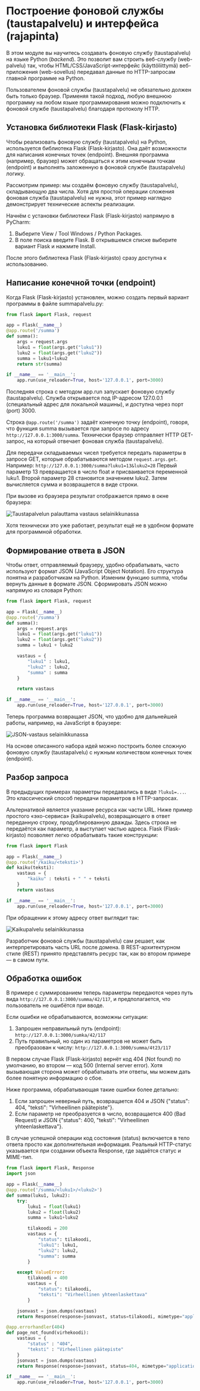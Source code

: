 # Построение фоновой службы (taustapalvelu) и интерфейса (rajapinta)

В этом модуле вы научитесь создавать фоновую службу (taustapalvelu) на языке Python (*backend*). Это позволит вам строить веб-службу (web-palvelu) так, чтобы HTML/CSS/JavaScript-интерфейс (käyttöliittymä) веб-приложения (web-sovellus) передавал данные по HTTP-запросам главной программе на Python.

Пользователем фоновой службы (taustapalvelu) не обязательно должен быть только браузер. Применяя такой подход, любую внешнюю программу на любом языке программирования можно подключить к фоновой службе (taustapalvelu) благодаря протоколу HTTP.

## Установка библиотеки Flask (Flask-kirjasto)

Чтобы реализовать фоновую службу (taustapalvelu) на Python, используется библиотека Flask (Flask-kirjasto). Она даёт возможности для написания конечных точек (endpoint). Внешняя программа (например, браузер) может обращаться к этим конечным точкам (endpoint) и выполнять заложенную в фоновой службе (taustapalvelu) логику.

Рассмотрим пример: мы создаём фоновую службу (taustapalvelu), складывающую два числа. Хотя для простой операции сложения фоновая служба (taustapalvelu) не нужна, этот пример наглядно демонстрирует технические аспекты реализации.

Начнём с установки библиотеки Flask (Flask-kirjasto) напрямую в PyCharm:

1. Выберите View / Tool Windows / Python Packages.
2. В поле поиска введите Flask. В открывшемся списке выберите вариант Flask и нажмите Install.

После этого библиотека Flask (Flask-kirjasto) сразу доступна к использованию.

## Написание конечной точки (endpoint)

Когда Flask (Flask-kirjasto) установлен, можно создать первый вариант программы в файле summapalvelu.py:

```python
from flask import Flask, request

app = Flask(__name__)
@app.route('/summa')
def summa():
    args = request.args
    luku1 = float(args.get("luku1"))
    luku2 = float(args.get("luku2"))
    summa = luku1+luku2
    return str(summa)

if __name__ == '__main__':
    app.run(use_reloader=True, host='127.0.0.1', port=3000)

```

Последняя строка c методом app.run запускает фоновую службу (taustapalvelu). Служба открывается под IP-адресом 127.0.0.1 (специальный адрес для локальной машины), и доступна через порт (port) 3000. 

Строка `@app.route('/summa')` задаёт конечную точку (endpoint), говоря, что функция summa вызывается при запросе по адресу `http://127.0.0.1:3000/summa`. Технически браузер отправляет HTTP GET-запрос, на который отвечает фоновая служба (taustapalvelu).

Для передачи складываемых чисел требуется передать параметры в запросе GET, которые обрабатываются методом `request.args.get`. Например:
`http://127.0.0.1:3000/summa?luku1=13&luku2=28`
Первый параметр 13 превращается в число float и присваивается переменной luku1. Второй параметр 28 становится значением luku2. Затем вычисляется сумма и возвращается в виде строки.

При вызове из браузера результат отображается прямо в окне браузера:

![Taustapalvelun palauttama vastaus selainikkunassa](img/flaskvastaus.png)

Хотя технически это уже работает, результат ещё не в удобном формате для программной обработки.

## Формирование ответа в JSON

Чтобы ответ, отправляемый браузеру, удобно обрабатывать, часто используют формат JSON (JavaScript Object Notation). Его структура понятна и разработчикам на Python. Изменим функцию summa, чтобы вернуть данные в формате JSON. Cформировать JSON можно напрямую из словаря Python:

```python
from flask import Flask, request

app = Flask(__name__)
@app.route('/summa')
def summa():
    args = request.args
    luku1 = float(args.get("luku1"))
    luku2 = float(args.get("luku2"))
    summa = luku1 + luku2

    vastaus = {
        "luku1" : luku1,
        "luku2" : luku2,
        "summa" : summa
    }

    return vastaus

if __name__ == '__main__':
    app.run(use_reloader=True, host='127.0.0.1', port=3000)
```

Теперь программа возвращает JSON, что удобно для дальнейшей работы, например, на JavaScript в браузере:

![JSON-vastaus selainikkunassa](img/flask_json.png)

На основе описанного набора идей можно построить более сложную фоновую службу (taustapalvelu) с нужным количеством конечных точек (endpoint).

## Разбор запроса

В предыдущих примерах параметры передавались в виде `?luku1=...`. Это классический способ передачи параметров в HTTP-запросах.

Альтернативой является указание ресурса как части URL. Ниже пример простого «эхо-сервиса» (kaikupalvelu), возвращающего в ответ переданную строку, продублированную дважды. Здесь строка не передаётся как параметр, а выступает частью адреса. Flask (Flask-kirjasto) позволяет легко обрабатывать такие конструкции:

```python
from flask import Flask

app = Flask(__name__)
@app.route('/kaiku/<teksti>')
def kaiku(teksti):
    vastaus = {
        "kaiku" : teksti + " " + teksti
    }
    return vastaus

if __name__ == '__main__':
    app.run(use_reloader=True, host='127.0.0.1', port=3000)
```

При обращении к этому адресу ответ выглядит так:

![Kaikupalvelu selainikkunassa](img/osoite.png)

Разработчик фоновой службы (taustapalvelu) сам решает, как интерпретировать часть URL после домена. В REST-архитектурном стиле (REST) принято представлять ресурс так, как во втором примере — в самом пути.

## Обработка ошибок

В примере с суммированием теперь параметры передаются через путь вида `http://127.0.0.1:3000/summa/42/117`, и предполагается, что пользователь не ошибётся при вводе.

Если ошибки не обрабатываются, возможны ситуации:
1. Запрошен неправильный путь (endpoint): `http://127.0.0.1:3000/sumka/42/117`
2. Путь правильный, но один из параметров не может быть преобразован к числу: `http://127.0.0.1:3000/summa/4t23/117`

В первом случае Flask (Flask-kirjasto) вернёт код 404 (Not found) по умолчанию, во втором — код 500 (Internal server error). Хотя вызывающая сторона может обрабатывать эти ответы, мы можем дать более понятную информацию о сбое.

Ниже программа, обрабатывающая такие ошибки более детально:
1. Если запрошен неверный путь, возвращается 404 и JSON {"status": 404, "teksti": "Virheellinen päätepiste"}.
2. Если параметр не преобразуется в число, возвращается 400 (Bad Request) и JSON {"status": 400, "teksti": "Virheellinen yhteenlaskettava"}.

В случае успешной операции код состояния (status) включается в тело ответа просто как дополнительная информация. Реальный HTTP-статус указывается при создании объекта Response, где задаётся статус и MIME-тип.

```python
from flask import Flask, Response
import json

app = Flask(__name__)
@app.route('/summa/<luku1>/<luku2>')
def summa(luku1, luku2):
    try:
        luku1 = float(luku1)
        luku2 = float(luku2)
        summa = luku1+luku2

        tilakoodi = 200
        vastaus = {
            "status": tilakoodi,
            "luku1": luku1,
            "luku2": luku2,
            "summa": summa
        }

    except ValueError:
        tilakoodi = 400
        vastaus = {
            "status": tilakoodi,
            "teksti": "Virheellinen yhteenlaskettava"
        }

    jsonvast = json.dumps(vastaus)
    return Response(response=jsonvast, status=tilakoodi, mimetype="application/json")

@app.errorhandler(404)
def page_not_found(virhekoodi):
    vastaus = {
        "status" : "404",
        "teksti" : "Virheellinen päätepiste"
    }
    jsonvast = json.dumps(vastaus)
    return Response(response=jsonvast, status=404, mimetype="application/json")

if __name__ == '__main__':
    app.run(use_reloader=True, host='127.0.0.1', port=3000)
```
